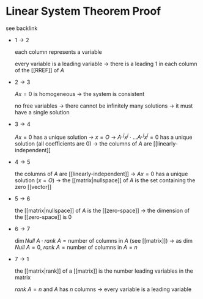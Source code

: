 # Linear System Theorem Proof

see backlink

- $1 \to 2$

  each column represents a variable

  every variable is a leading variable $\to$ there is a leading $1$ in each column of the [[RREF]] of $A$

- $2 \to 3$

  $Ax = 0$ is homogeneous $\to$ the system is consistent

  no free variables $\to$ there cannot be infinitely many solutions $\to$ it must have a single solution

- $3 \to 4$

  $Ax = 0$ has a unique solution $\to$ $x = O$ $\to$ $A^{,j}x^j \cdot \dots A^{,j}x^j = 0$ has a unique solution (all coefficients are $0$) $\to$ the columns of $A$ are [[linearly-independent]]

- $4 \to 5$

  the columns of $A$ are [[linearly-independent]] $\to$ $Ax = 0$ has a unique solution ($x = O$) $\to$ the [[matrix|nullspace]] of $A$ is the set containing the zero [[vector]]

- $5 \to 6$

  the [[matrix|nullspace]] of $A$ is the [[zero-space]] $\to$ the dimension of the [[zero-space]] is $0$

- $6 \to 7$

  $\dim Null\ A \cdot rank\ A = \text{number of columns in } A$ (see [[matrix]]) $\to$ as $\dim Null\ A = 0$, $rank\ A = \text{number of columns in } A = n$

- $7 \to 1$

  the [[matrix|rank]] of a [[matrix]] is the number leading variables in the matrix

  $rank\ A = n$ and $A$ has $n$ columns $\to$ every variable is a leading variable
